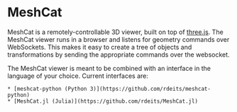 # MeshCat

MeshCat is a remotely-controllable 3D viewer, built on top of [three.js](https://threejs.org/). The MeshCat viewer runs in a browser and listens for geometry commands over WebSockets. This makes it easy to create a tree of objects and transformations by sending the appropriate commands over the websocket.

The MeshCat viewer is meant to be combined with an interface in the language of your choice. Current interfaces are:

    * [meshcat-python (Python 3)](https://github.com/rdeits/meshcat-python)
    * [MeshCat.jl (Julia)](https://github.com/rdeits/MeshCat.jl)
